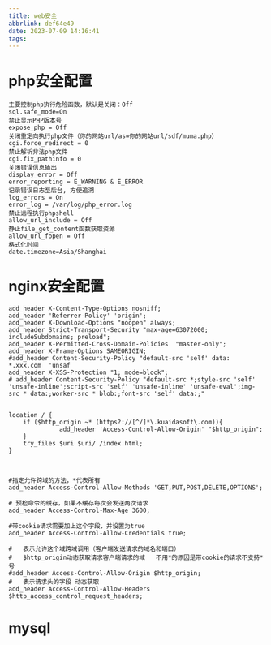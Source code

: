 ```yaml
---
title: web安全
abbrlink: def64e49
date: 2023-07-09 14:16:41
tags:
---
```


# php安全配置

    主要控制php执行危险函数，默认是关闭：Off
    sql.safe_mode=On
    禁止显示PHP版本号
    expose_php = Off
    关闭重定向执行php文件（你的网站url/as=你的网站url/sdf/muma.php）
    cgi.force_redirect = 0
    禁止解析非法php文件
    cgi.fix_pathinfo = 0
    关闭错误信息输出
    display_error = Off
    error_reporting = E_WARNING & E_ERROR
    记录错误日志至后台, 方便追溯
    log_errors = On
    error_log = /var/log/php_error.log
    禁止远程执行phpshell
    allow_url_include = Off
    静止file_get_content函数获取资源
    allow_url_fopen = Off
    格式化时间
    date.timezone=Asia/Shanghai
    
    
# nginx安全配置    

    add_header X-Content-Type-Options nosniff;
    add_header 'Referrer-Policy' 'origin';
    add_header X-Download-Options "noopen" always;
    add_header Strict-Transport-Security "max-age=63072000; includeSubdomains; preload";
    add_header X-Permitted-Cross-Domain-Policies  "master-only";
    add_header X-Frame-Options SAMEORIGIN;
    #add_header Content-Security-Policy "default-src 'self' data: *.xxx.com  'unsaf
    add_header X-XSS-Protection "1; mode=block";
    # add_header Content-Security-Policy "default-src *;style-src 'self' 'unsafe-inline';script-src 'self' 'unsafe-inline' 'unsafe-eval';img-src * data:;worker-src * blob:;font-src 'self' data:;"
    
    
    location / {
        if ($http_origin ~* (https?://[^/]*\.kuaidasoft\.com)){
                  add_header 'Access-Control-Allow-Origin' "$http_origin";
        }
        try_files $uri $uri/ /index.html;
    }  
    
    
    
    #指定允许跨域的方法，*代表所有
    add_header Access-Control-Allow-Methods 'GET,PUT,POST,DELETE,OPTIONS';
    
    # 预检命令的缓存，如果不缓存每次会发送两次请求
    add_header Access-Control-Max-Age 3600;
    
    #带cookie请求需要加上这个字段，并设置为true
    add_header Access-Control-Allow-Credentials true;
    
    #   表示允许这个域跨域调用（客户端发送请求的域名和端口） 
    #   $http_origin动态获取请求客户端请求的域   不用*的原因是带cookie的请求不支持*号
    #add_header Access-Control-Allow-Origin $http_origin;
    #   表示请求头的字段 动态获取
    add_header Access-Control-Allow-Headers $http_access_control_request_headers;
    
    
    
 # mysql   


